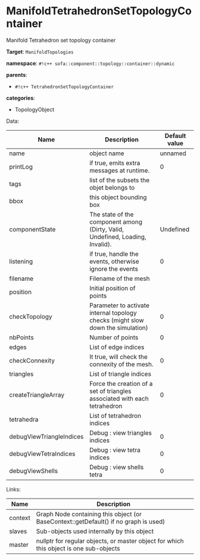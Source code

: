 # ManifoldTetrahedronSetTopologyContainer

Manifold Tetrahedron set topology container


__Target__: `ManifoldTopologies`

__namespace__: `#!c++ sofa::component::topology::container::dynamic`

__parents__: 

- `#!c++ TetrahedronSetTopologyContainer`

__categories__: 

- TopologyObject

Data: 

<table>
<thead>
    <tr>
        <th>Name</th>
        <th>Description</th>
        <th>Default value</th>
    </tr>
</thead>
<tbody>
	<tr>
		<td>name</td>
		<td>
object name
</td>
		<td>unnamed</td>
	</tr>
	<tr>
		<td>printLog</td>
		<td>
if true, emits extra messages at runtime.
</td>
		<td>0</td>
	</tr>
	<tr>
		<td>tags</td>
		<td>
list of the subsets the objet belongs to
</td>
		<td></td>
	</tr>
	<tr>
		<td>bbox</td>
		<td>
this object bounding box
</td>
		<td></td>
	</tr>
	<tr>
		<td>componentState</td>
		<td>
The state of the component among (Dirty, Valid, Undefined, Loading, Invalid).
</td>
		<td>Undefined</td>
	</tr>
	<tr>
		<td>listening</td>
		<td>
if true, handle the events, otherwise ignore the events
</td>
		<td>0</td>
	</tr>
	<tr>
		<td>filename</td>
		<td>
Filename of the mesh
</td>
		<td></td>
	</tr>
	<tr>
		<td>position</td>
		<td>
Initial position of points
</td>
		<td></td>
	</tr>
	<tr>
		<td>checkTopology</td>
		<td>
Parameter to activate internal topology checks (might slow down the simulation)
</td>
		<td>0</td>
	</tr>
	<tr>
		<td>nbPoints</td>
		<td>
Number of points
</td>
		<td>0</td>
	</tr>
	<tr>
		<td>edges</td>
		<td>
List of edge indices
</td>
		<td></td>
	</tr>
	<tr>
		<td>checkConnexity</td>
		<td>
It true, will check the connexity of the mesh.
</td>
		<td>0</td>
	</tr>
	<tr>
		<td>triangles</td>
		<td>
List of triangle indices
</td>
		<td></td>
	</tr>
	<tr>
		<td>createTriangleArray</td>
		<td>
Force the creation of a set of triangles associated with each tetrahedron
</td>
		<td>0</td>
	</tr>
	<tr>
		<td>tetrahedra</td>
		<td>
List of tetrahedron indices
</td>
		<td></td>
	</tr>
	<tr>
		<td>debugViewTriangleIndices</td>
		<td>
Debug : view triangles indices
</td>
		<td>0</td>
	</tr>
	<tr>
		<td>debugViewTetraIndices</td>
		<td>
Debug : view tetra indices
</td>
		<td>0</td>
	</tr>
	<tr>
		<td>debugViewShells</td>
		<td>
Debug : view shells tetra
</td>
		<td>0</td>
	</tr>

</tbody>
</table>

Links: 

| Name | Description |
| ---- | ----------- |
|context|Graph Node containing this object (or BaseContext::getDefault() if no graph is used)|
|slaves|Sub-objects used internally by this object|
|master|nullptr for regular objects, or master object for which this object is one sub-objects|



